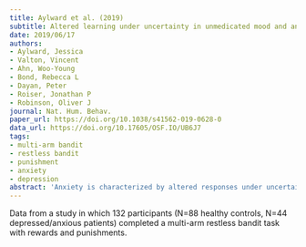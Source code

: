 ```yaml
---
title: Aylward et al. (2019)
subtitle: Altered learning under uncertainty in unmedicated mood and anxiety disorders
date: 2019/06/17
authors:
- Aylward, Jessica
- Valton, Vincent
- Ahn, Woo-Young
- Bond, Rebecca L
- Dayan, Peter
- Roiser, Jonathan P
- Robinson, Oliver J
journal: Nat. Hum. Behav.
paper_url: https://doi.org/10.1038/s41562-019-0628-0
data_url: https://doi.org/10.17605/OSF.IO/UB6J7
tags:
- multi-arm bandit
- restless bandit
- punishment
- anxiety
- depression
abstract: 'Anxiety is characterized by altered responses under uncertain conditions, but the precise mechanism by which uncertainty changes the behaviour of anxious individuals is unclear. Here we probe the computational basis of learning under uncertainty in healthy individuals and individuals suffering from a mix of mood and anxiety disorders. Participants were asked to choose between four competing slot machines with fluctuating reward and punishment outcomes during safety and stress. We predicted that anxious individuals under stress would learn faster about punishments and exhibit choices that were more affected by those punishments, thus formalizing our predictions as parameters in reinforcement learning accounts of behaviour. Overall, the data suggest that anxious individuals are quicker to update their behaviour in response to negative outcomes (increased punishment learning rates). When treating anxiety, it may therefore be more fruitful to encourage anxious individuals to integrate information over longer horizons when bad things happen, rather than try to blunt their responses to negative outcomes.'
---
```


Data from a study in which 132 participants (N=88 healthy controls, N=44 depressed/anxious patients) completed a multi-arm restless bandit task with rewards and punishments.
